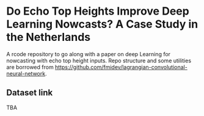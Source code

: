 # Do Echo Top Heights Improve Deep Learning Nowcasts? A Case Study in the Netherlands
A rcode repository to go along with a paper on deep Learning for nowcasting with echo top height inputs. Repo structure and some utilities are borrowed from https://github.com/fmidev/lagrangian-convolutional-neural-network.

## Dataset link
TBA
